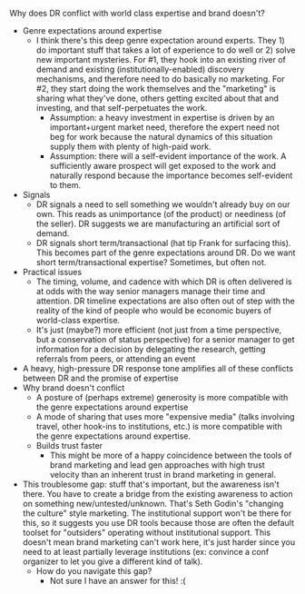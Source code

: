 Why does DR conflict with world class expertise and brand doesn't?

- Genre expectations around expertise
	- I think there's this deep genre expectation around experts. They 1) do important stuff that takes a lot of experience to do well or 2) solve new important mysteries. For #1, they hook into an existing river of demand and existing (institutionally-enabled) discovery mechanisms, and therefore need to do basically no marketing. For #2, they start doing the work themselves and the "marketing" is sharing what they've done, others getting excited about that and investing, and that self-perpetuates the work.
		- Assumption: a heavy investment in expertise is driven by an important+urgent market need, therefore the expert need not beg for work because the natural dynamics of this situation supply them with plenty of high-paid work.
		- Assumption: there will a self-evident importance of the work. A sufficiently aware prospect will get exposed to the work and naturally respond because the importance becomes self-evident to them.
- Signals
	- DR signals a need to sell something we wouldn't already buy on our own. This reads as unimportance (of the product) or neediness (of the seller). DR suggests we are manufacturing an artificial sort of demand.
	- DR signals short term/transactional (hat tip Frank for surfacing this). This becomes part of the genre expectations around DR. Do we want short term/transactional expertise? Sometimes, but often not.
- Practical issues
	- The timing, volume, and cadence with which DR is often delivered is at odds with the way senior managers manage their time and attention. DR timeline expectations are also often out of step with the reality of the kind of people who would be economic buyers of world-class expertise.
	- It's just (maybe?) more efficient (not just from a time perspective, but a conservation of status perspective) for a senior manager to get information for a decision by delegating the research, getting referrals from peers, or attending an event
- A heavy, high-pressure DR response tone amplifies all of these conflicts between DR and the promise of expertise
- Why brand doesn't conflict
	- A posture of (perhaps extreme) generosity is more compatible with the genre expectations around expertise
	- A mode of sharing that uses more "expensive media" (talks involving travel, other hook-ins to institutions, etc.) is more compatible with the genre expectations around expertise.
	- Builds trust faster
		- This might be more of a happy coincidence between the tools of brand marketing and lead gen approaches with high trust velocity than an inherent trust in brand marketing in general.
- This troublesome gap: stuff that's important, but the awareness isn't there. You have to create a bridge from the existing awareness to action on something new/untested/unknown. That's Seth Godin's "changing the culture" style marketing. The institutional support won't be there for this, so it suggests you use DR tools because those are often the default toolset for "outsiders" operating without institutional support. This doesn't mean brand marketing can't work here, it's just harder since you need to at least partially leverage institutions (ex: convince a conf organizer to let you give a different kind of talk).
	- How do you navigate this gap?
		- Not sure I have an answer for this! :(